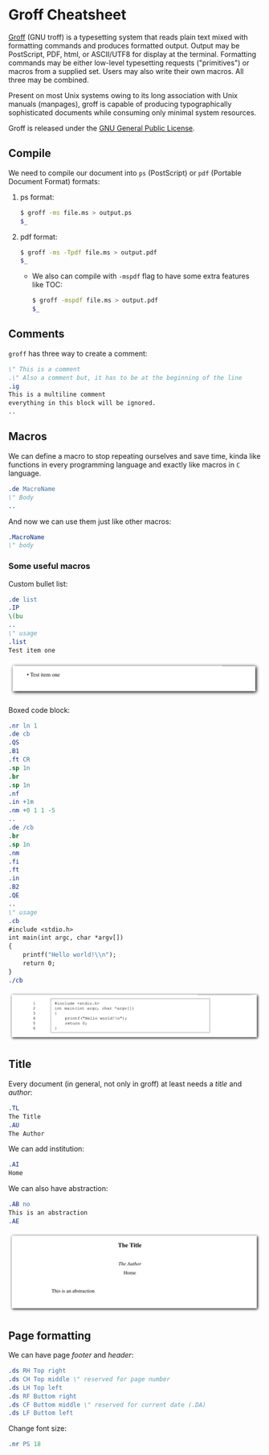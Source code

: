 # Groff Cheatsheet

[Groff](http://savannah.gnu.org/projects/groff)
(GNU troff) is a typesetting system that reads plain text mixed with
formatting commands and produces formatted output. Output may be PostScript,
PDF, html, or ASCII/UTF8 for display at the terminal. Formatting commands may
be either low-level typesetting requests ("primitives") or macros from a
supplied set. Users may also write their own macros. All three may be combined.

Present on most Unix systems owing to its long association with Unix manuals
(manpages), groff is capable of producing typographically sophisticated
documents while consuming only minimal system resources. 

Groff is released under the
[GNU General Public License](http://www.gnu.org/copyleft/gpl.html).

## Compile <!--{{{-->

We need to compile our document into `ps` (PostScript) or `pdf` (Portable Document Format) formats:

1. ps format:

    ```sh
    $ groff -ms file.ms > output.ps
    $_
    ```
1. pdf format:

    ```sh
    $ groff -ms -Tpdf file.ms > output.pdf
    $_
    ```
    - We also can compile with `-mspdf` flag to have some extra features like TOC:

        ```sh
        $ groff -mspdf file.ms > output.pdf
        $_
        ```

<!--}}}-->
## Comments <!--{{{-->

`groff` has three way to create a comment:

```roff
\" This is a comment
.\" Also a comment but, it has to be at the beginning of the line
.ig
This is a multiline comment
everything in this block will be ignored.
..
```

<!--}}}-->
## Macros <!--{{{-->

We can define a macro to stop repeating ourselves and save time,
kinda like functions in every programming language
and exactly like macros in `C` language.

```roff
.de MacroName
\" Body
..
```

And now we can use them just like other macros:

```roff
.MacroName
\" body
```

### Some useful macros <!--{{{-->

Custom bullet list:

```roff
.de list
.IP
\(bu
..
\" usage
.list
Test item one
```

![list Custom Macro](figs/list-custom-macro.png)

Boxed code block:

```roff
.nr ln 1
.de cb
.QS
.B1
.ft CR
.sp 1n
.br
.sp 1n
.nf
.in +1m
.nm +0 1 1 -5
..
.de /cb
.br
.sp 1n
.nm
.fi
.ft
.in
.B2
.QE
..
\" usage
.cb
#include <stdio.h>
int main(int argc, char *argv[])
{
	printf("Hello world!\\n");
	return 0;
}
./cb
```

![cb Custom Macro](figs/cb-custom-macro.png)

<!--}}}-->
<!--}}}-->
## Title <!--{{{-->

Every document (in general, not only in groff) at least needs a *title* and *author*:

```roff
.TL
The Title
.AU
The Author
```

We can add institution:

```roff
.AI
Home
```

We can also have abstraction:

```roff
.AB no
This is an abstraction
.AE
```

![Title, Author, Institution and Abstraction](figs/title-abstraction.png)

<!--}}}-->
## Page formatting <!--{{{-->

We can have page *footer* and *header*:

```roff
.ds RH Top right
.ds CH Top middle \" reserved for page number
.ds LH Top left
.ds RF Buttom right
.ds CF Buttom middle \" reserved for current date (.DA)
.ds LF Buttom left
```

Change font size:

```roff
.nr PS 18
```
<!--}}}-->
